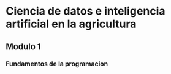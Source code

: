 # Ciencia de datos e inteligencia artificial en la agricultura

## Modulo 1

### Fundamentos de la programacion

